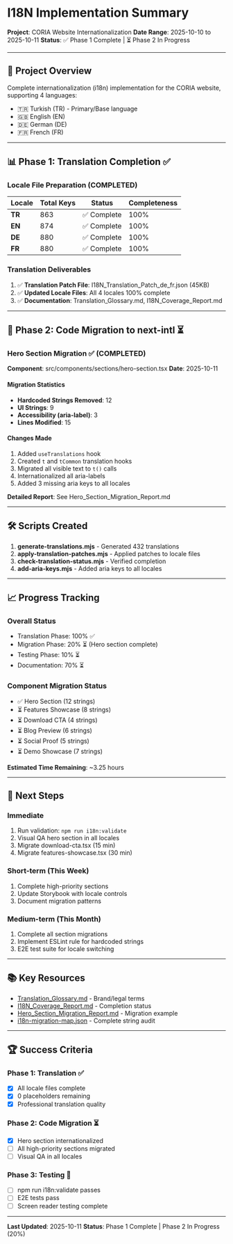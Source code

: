 # I18N Implementation Summary

**Project**: CORIA Website Internationalization
**Date Range**: 2025-10-10 to 2025-10-11
**Status**: ✅ Phase 1 Complete | ⏳ Phase 2 In Progress

---

## 🎯 Project Overview

Complete internationalization (i18n) implementation for the CORIA website, supporting 4 languages:
- 🇹🇷 Turkish (TR) - Primary/Base language
- 🇬🇧 English (EN)
- 🇩🇪 German (DE)
- 🇫🇷 French (FR)

---

## 📊 Phase 1: Translation Completion ✅

### Locale File Preparation (COMPLETED)

| Locale | Total Keys | Status | Completeness |
|--------|-----------|--------|--------------|
| **TR** | 863 | ✅ Complete | 100% |
| **EN** | 874 | ✅ Complete | 100% |
| **DE** | 880 | ✅ Complete | 100% |
| **FR** | 880 | ✅ Complete | 100% |

### Translation Deliverables
1. ✅ **Translation Patch File**: I18N_Translation_Patch_de_fr.json (45KB)
2. ✅ **Updated Locale Files**: All 4 locales 100% complete
3. ✅ **Documentation**: Translation_Glossary.md, I18N_Coverage_Report.md

---

## 🔄 Phase 2: Code Migration to next-intl ⏳

### Hero Section Migration ✅ (COMPLETED)

**Component**: src/components/sections/hero-section.tsx
**Date**: 2025-10-11

#### Migration Statistics
- **Hardcoded Strings Removed**: 12
- **UI Strings**: 9
- **Accessibility (aria-label)**: 3
- **Lines Modified**: 15

#### Changes Made
1. Added `useTranslations` hook
2. Created `t` and `tCommon` translation hooks
3. Migrated all visible text to `t()` calls
4. Internationalized all aria-labels
5. Added 3 missing aria keys to all locales

**Detailed Report**: See Hero_Section_Migration_Report.md

---

## 🛠️ Scripts Created

1. **generate-translations.mjs** - Generated 432 translations
2. **apply-translation-patches.mjs** - Applied patches to locale files
3. **check-translation-status.mjs** - Verified completion
4. **add-aria-keys.mjs** - Added aria keys to all locales

---

## 📈 Progress Tracking

### Overall Status
- Translation Phase: 100% ✅
- Migration Phase: 20% ⏳ (Hero section complete)
- Testing Phase: 10% ⏳
- Documentation: 70% ⏳

### Component Migration Status
- ✅ Hero Section (12 strings)
- ⏳ Features Showcase (8 strings)
- ⏳ Download CTA (4 strings)
- ⏳ Blog Preview (6 strings)
- ⏳ Social Proof (5 strings)
- ⏳ Demo Showcase (7 strings)

**Estimated Time Remaining**: ~3.25 hours

---

## 🚀 Next Steps

### Immediate
1. Run validation: `npm run i18n:validate`
2. Visual QA hero section in all locales
3. Migrate download-cta.tsx (15 min)
4. Migrate features-showcase.tsx (30 min)

### Short-term (This Week)
1. Complete high-priority sections
2. Update Storybook with locale controls
3. Document migration patterns

### Medium-term (This Month)
1. Complete all section migrations
2. Implement ESLint rule for hardcoded strings
3. E2E test suite for locale switching

---

## 📚 Key Resources

- [Translation_Glossary.md](./Translation_Glossary.md) - Brand/legal terms
- [I18N_Coverage_Report.md](./I18N_Coverage_Report.md) - Completion status
- [Hero_Section_Migration_Report.md](./Hero_Section_Migration_Report.md) - Migration example
- [i18n-migration-map.json](./i18n-migration-map.json) - Complete string audit

---

## 🏆 Success Criteria

### Phase 1: Translation ✅
- [x] All locale files complete
- [x] 0 placeholders remaining
- [x] Professional translation quality

### Phase 2: Code Migration ⏳
- [x] Hero section internationalized
- [ ] All high-priority sections migrated
- [ ] Visual QA in all locales

### Phase 3: Testing 🔴
- [ ] npm run i18n:validate passes
- [ ] E2E tests pass
- [ ] Screen reader testing complete

---

**Last Updated**: 2025-10-11
**Status**: Phase 1 Complete | Phase 2 In Progress (20%)
